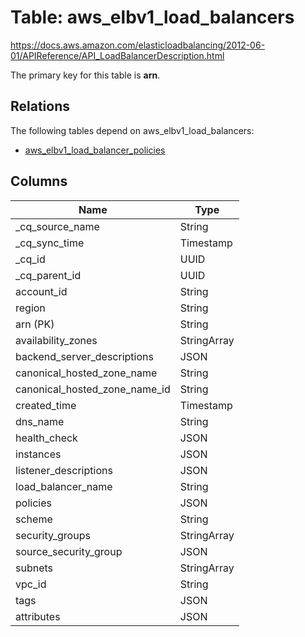 # Table: aws_elbv1_load_balancers

https://docs.aws.amazon.com/elasticloadbalancing/2012-06-01/APIReference/API_LoadBalancerDescription.html

The primary key for this table is **arn**.

## Relations

The following tables depend on aws_elbv1_load_balancers:
  - [aws_elbv1_load_balancer_policies](aws_elbv1_load_balancer_policies)

## Columns

| Name          | Type          |
| ------------- | ------------- |
|_cq_source_name|String|
|_cq_sync_time|Timestamp|
|_cq_id|UUID|
|_cq_parent_id|UUID|
|account_id|String|
|region|String|
|arn (PK)|String|
|availability_zones|StringArray|
|backend_server_descriptions|JSON|
|canonical_hosted_zone_name|String|
|canonical_hosted_zone_name_id|String|
|created_time|Timestamp|
|dns_name|String|
|health_check|JSON|
|instances|JSON|
|listener_descriptions|JSON|
|load_balancer_name|String|
|policies|JSON|
|scheme|String|
|security_groups|StringArray|
|source_security_group|JSON|
|subnets|StringArray|
|vpc_id|String|
|tags|JSON|
|attributes|JSON|